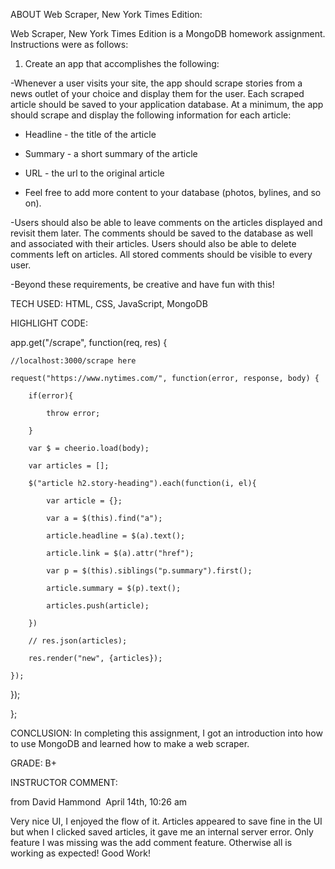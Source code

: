 
ABOUT Web Scraper, New York Times Edition:

Web Scraper, New York Times Edition is a MongoDB homework assignment. Instructions were as follows:

1. Create an app that accomplishes the following:

-Whenever a user visits your site, the app should scrape stories from a news outlet of your choice and display them for the user. Each scraped article should be saved to your application database. At a minimum, the app should scrape and display the following information for each article:


 * Headline - the title of the article

 * Summary - a short summary of the article

 * URL - the url to the original article

 * Feel free to add more content to your database (photos, bylines, and so on).

-Users should also be able to leave comments on the articles displayed and revisit them later. The comments should be saved to the database as well and associated with their articles. Users should also be able to delete comments left on articles. All stored comments should be visible to every user.

-Beyond these requirements, be creative and have fun with this!



TECH USED: HTML, CSS, JavaScript, MongoDB

HIGHLIGHT CODE:


app.get("/scrape", function(req, res) {


    //localhost:3000/scrape here

    request("https://www.nytimes.com/", function(error, response, body) {

        if(error){

            throw error;

        }

        var $ = cheerio.load(body);

        var articles = [];

        $("article h2.story-heading").each(function(i, el){

            var article = {};

            var a = $(this).find("a");

            article.headline = $(a).text();

            article.link = $(a).attr("href");

            var p = $(this).siblings("p.summary").first();

            article.summary = $(p).text();

            articles.push(article);

        })

        // res.json(articles);

        res.render("new", {articles});

    });

});



};

CONCLUSION: 
	In completing this assignment, I got an introduction into how to use MongoDB and learned how to make a web scraper.

GRADE: B+

INSTRUCTOR COMMENT:

from David Hammond 
April 14th, 10:26 am

Very nice UI, I enjoyed the flow of it. Articles appeared to save fine in the UI but when I clicked saved articles, it gave me an internal server error. Only feature I was missing was the add comment feature. Otherwise all is working as expected! Good Work!
